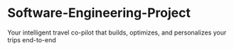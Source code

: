 # Software-Engineering-Project
Your intelligent travel co-pilot that builds, optimizes, and personalizes your trips end-to-end

